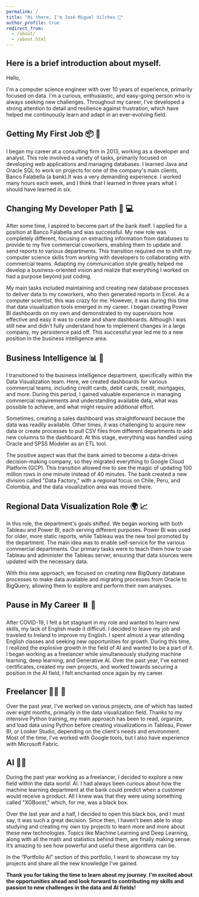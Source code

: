 ```yaml
---
permalink: /
title: "Hi there, I'm José Miguel Vilches 👋"
author_profile: true
redirect_from: 
  - /about/
  - /about.html
---
```


## Here is a brief introduction about myself.

Hello,

I'm a computer science engineer with over 10 years of experience, primarily focused on data. I'm a curious, enthusiastic, and easy-going person who is always seeking new challenges. Throughout my career, I've developed a strong attention to detail and resilience against frustration, which have helped me continuously learn and adapt in an ever-evolving field.  

Getting My First Job 📦 🎉
------
I began my career at a consulting firm in 2013, working as a developer and analyst. This role involved a variety of tasks, primarily focused on developing web applications and managing databases. I learned Java and Oracle SQL to work on projects for one of the company's main clients, Banco Falabella (a bank).It was a very demanding experience. I worked many hours each week, and I think that I learned in three years what I should have learned in six.

Changing My Developer Path 🔄 💻
------
After some time, I aspired to become part of the bank itself. I applied for a position at Banco Falabella and was successful. My new role was completely different, focusing on extracting information from databases to provide to my five commercial coworkers, enabling them to update and send reports to various departments. This transition required me to shift my computer science skills from working with developers to collaborating with commercial teams. Adapting my communication style greatly helped me develop a business-oriented vision and realize that everything I worked on had a purpose beyond just coding.

My main tasks included maintaining and creating new database processes to deliver data to my coworkers, who then generated reports in Excel. As a computer scientist, this was crazy for me. However, it was during this time that data visualization tools emerged in my career. I began creating Power BI dashboards on my own and demonstrated to my supervisors how effective and easy it was to create and share dashboards. Although I was still new and didn't fully understand how to implement changes in a large company, my persistence paid off. This successful year led me to a new position in the business intelligence area.

Business Intelligence 📊 🧠
------
I transitioned to the business intelligence department, specifically within the Data Visualization team. Here, we created dashboards for various commercial teams, including credit cards, debit cards, credit, mortgages, and more. During this period, I gained valuable experience in managing commercial requirements and understanding available data, what was possible to achieve, and what might require additional effort.

Sometimes, creating a sales dashboard was straightforward because the data was readily available. Other times, it was challenging to acquire new data or create processes to pull CSV files from different departments to add new columns to the dashboard. At this stage, everything was handled using Oracle and SPSS Modeler as an ETL tool.

The positive aspect was that the bank aimed to become a data-driven decision-making company, so they migrated everything to Google Cloud Platform (GCP). This transition allowed me to see the magic of updating 100 million rows in one minute instead of 40 minutes. The bank created a new division called "Data Factory," with a regional focus on Chile, Peru, and Colombia, and the data visualization area was moved there.

Regional Data Visualization Role 🌍 📈 
------
In this role, the department's goals shifted. We began working with both Tableau and Power BI, each serving different purposes. Power BI was used for older, more static reports, while Tableau was the new tool promoted by the department. The main idea was to enable self-service for the various commercial departments. Our primary tasks were to teach them how to use Tableau and administer the Tableau server, ensuring that data sources were updated with the necessary data.

With this new approach, we focused on creating new BigQuery database processes to make data available and migrating processes from Oracle to BigQuery, allowing them to explore and perform their own analyses.

Pause in My Career ⏸️ 📅
------
After COVID-19, I felt a bit stagnant in my role and wanted to learn new skills, my lack of English made it difficutl. I decided to leave my job and traveled to Ireland to improve my English. I spent almost a year attending English classes and seeking new opportunities for growth. During this time, I realized the explosive growth in the field of AI and wanted to be a part of it. I began working as a freelancer while simultaneously studying machine learning, deep learning, and Generative AI. Over the past year, I've earned certificates, created my own projects, and worked towards securing a position in the AI field, I felt enchanted once again by my career.

Freelancer 🧑‍💻 🌟
------
Over the past year, I've worked on various projects, one of which has lasted over eight months, primarily in the data visualization field. Thanks to my intensive Python training, my main approach has been to read, organize, and load data using Python before creating visualizations in Tableau, Power BI, or Looker Studio, depending on the client's needs and environment. Most of the time, I've worked with Google tools, but I also have experience with Microsoft Fabric.

AI 🤖🧠
------
During the past year working as a freelancer, I decided to explore a new field within the data world: AI. I had always been curious about how the machine learning department at the bank could predict when a customer would receive a product. All I knew was that they were using something called "XGBoost," which, for me, was a black box.

Over the last year and a half, I decided to open this black box, and I must say, it was such a great decision. Since then, I haven’t been able to stop studying and creating my own toy projects to learn more and more about these new technologies. Topics like Machine Learning and Deep Learning, along with all the math and statistics behind them, are finally making sense. It’s amazing to see how powerful and useful these algorithms can be.

In the “Portfolio AI” section of this portfolio, I want to showcase my toy projects and share all the new knowledge I’ve gained.

**Thank you for taking the time to learn about my journey. I'm excited about the opportunities ahead and look forward to contributing my skills and passion to new challenges in the data and AI fields!**
